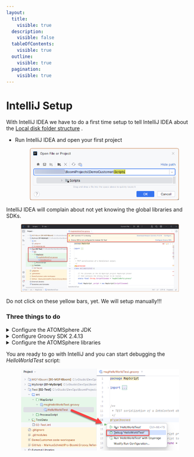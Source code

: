 ```yaml
---
layout:
  title:
    visible: true
  description:
    visible: false
  tableOfContents:
    visible: true
  outline:
    visible: true
  pagination:
    visible: true
---
```


# IntelliJ Setup

With IntelliJ IDEA we have to do a first time setup to tell IntelliJ IDEA about the [Local disk folder structure](https://www.notion.so/Local-disk-folder-structure-d010906aac0344bab591f7bebd243856?pvs=21) .

*   Run IntelliJ IDEA and open your first project

    <figure><img src="../.gitbook/assets/Untitled.png" alt=""><figcaption></figcaption></figure>

IntelliJ IDEA will complain about not yet knowing the global libraries and SDKs.

<figure><img src="../.gitbook/assets/Untitled 1.png" alt=""><figcaption></figcaption></figure>

Do not click on these yellow bars, yet. We will setup manually!!!

### Three things to do

<details>

<summary>Configure the ATOMSphere JDK</summary>

*   Open the Module settings or press F4 \
    **Platform Settings** → **SDKs** → **+** → **Add JDK …**\


    <figure><img src="../.gitbook/assets/Untitled 2.png" alt="" width="491"><figcaption></figcaption></figure>

<!---->

*   Actually, we do not need the JDK, the JRE from the ATOM is right for us: `C:\Program Files\Boomi AtomSphere\LocalAtom\jre`\


    <figure><img src="../.gitbook/assets/Untitled 3.png" alt=""><figcaption></figcaption></figure>

</details>

<details>

<summary>Configure Groovy SDK 2.4.13</summary>

![](<../.gitbook/assets/Untitled 4.png>)

Use **Library → Create … → Choose Groovy SDK** location

![](<../.gitbook/assets/Untitled 5 (2).png>)

Close the dialog → **OK** and stop! A project library can be used only in the current project. However, we want to use the Groovy SDK in all future projects. That's why we want to **configure it as a global library**.

![](<../.gitbook/assets/Untitled 6.png>)

![](<../.gitbook/assets/Untitled 7.png>)

</details>

<details>

<summary>Configure the ATOMSphere libraries</summary>

In your Project Dialog (F4) add a New Global Library: `Java C:\Program Files\Boomi AtomSphere\LocalAtom\lib`

<img src="../.gitbook/assets/Untitled 8.png" alt="" data-size="original">

Add it to all Modules

![](<../.gitbook/assets/Untitled 9.png>)

And, finally, give it a more meaningful name

![](<../.gitbook/assets/Untitled 10.png>)

</details>

You are ready to go with IntelliJ and you can start debugging the _HelloWorldTest_ script:

<figure><img src="../.gitbook/assets/Untitled 11.png" alt=""><figcaption></figcaption></figure>
